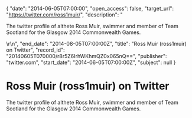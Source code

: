 {
  "date": "2014-06-05T07:00:00", 
  "open_access": false, 
  "target_url": "https://twitter.com/ross1muir/", 
  "description": "<p>The twitter profile of althete Ross Muir, swimmer and member of Team Scotland for the Glasgow 2014 Commonwealth Games.</p>\r\n", 
  "end_date": "2014-08-05T07:00:00Z", 
  "title": "Ross Muir (ross1muir) on Twitter", 
  "record_id": "20140605T070000/r8r5Z6IrhWKhmQZ0x065nQ==", 
  "publisher": "twitter.com", 
  "start_date": "2014-06-05T07:00:00Z", 
  "subject": null
}

# Ross Muir (ross1muir) on Twitter

<p>The twitter profile of althete Ross Muir, swimmer and member of Team Scotland for the Glasgow 2014 Commonwealth Games.</p>
